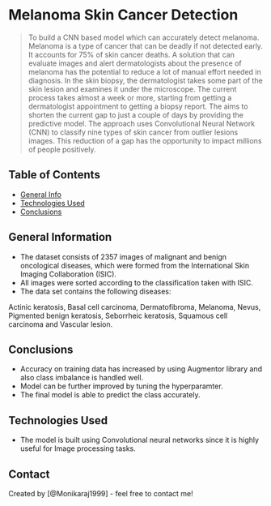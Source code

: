# Melanoma Skin Cancer Detection
> To build a CNN based model which can accurately detect melanoma. Melanoma is a type of cancer that can be deadly if not detected early. It accounts for 75% of skin cancer deaths. A solution that can evaluate images and alert dermatologists about the presence of melanoma has the potential to reduce a lot of manual effort needed in diagnosis.
> In the skin biopsy, the dermatologist takes some part of the skin lesion and examines it under the microscope. The current process takes almost a week or more, starting from getting a dermatologist appointment to getting a biopsy report. The aims to shorten the current gap to just a couple of days by providing the predictive model. The approach uses Convolutional Neural Network (CNN) to classify nine types of skin cancer from outlier lesions images. This reduction of a gap has the opportunity to impact millions of people positively.

## Table of Contents
* [General Info](#general-information)
* [Technologies Used](#technologies-used)
* [Conclusions](#conclusions)


<!-- You can include any other section that is pertinent to your problem -->

## General Information
- The dataset consists of 2357 images of malignant and benign oncological diseases, which were formed from the International Skin Imaging Collaboration (ISIC).
- All images were sorted according to the classification taken with ISIC.
- The data set contains the following diseases:

Actinic keratosis,
Basal cell carcinoma,
Dermatofibroma,
Melanoma,
Nevus,
Pigmented benign keratosis,
Seborrheic keratosis,
Squamous cell carcinoma and
Vascular lesion.


<!-- You don't have to answer all the questions - just the ones relevant to your project. -->

## Conclusions
- Accuracy on training data has increased by using Augmentor library and also class imbalance is handled well.
- Model can be further improved by tuning the hyperparamter.
- The final model is able to predict the class accurately.


<!-- You don't have to answer all the questions - just the ones relevant to your project. -->


## Technologies Used
- The model is built using Convolutional neural networks since it is highly useful for Image processing tasks.


<!-- As the libraries versions keep on changing, it is recommended to mention the version of library used in this project -->




## Contact
Created by [@Monikaraj1999] - feel free to contact me!


<!-- Optional -->
<!-- ## License -->
<!-- This project is open source and available under the [... License](). -->

<!-- You don't have to include all sections - just the one's relevant to your project -->
